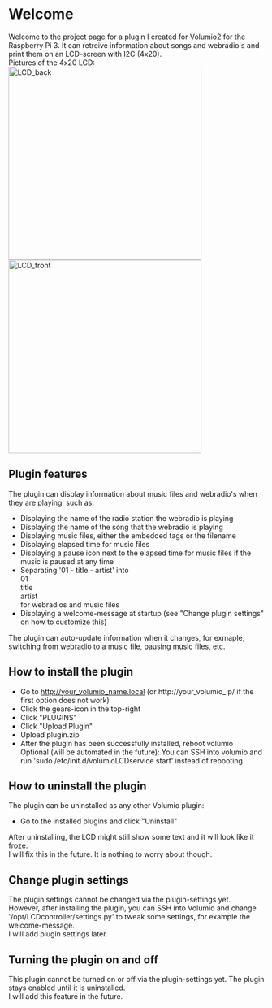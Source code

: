 # Welcome

Welcome to the project page for a plugin I created for Volumio2 for the Raspberry Pi 3.
It can retreive information about songs and webradio's and print them on an LCD-screen with I2C (4x20).<br>Pictures of the 4x20 LCD:<br>
<img width="380px" src='https://www.raspberrypi-spy.co.uk/wp-content/uploads/2015/04/i2c_backpack_02-1024x597.jpg' alt='LCD_back'><br>
<img width="380px" src='http://domoticx.com/wp-content/uploads/YM2004A-LCD-Display-2x20-4x20.jpg' alt="LCD_front">

## Plugin features

The plugin can display information about music files and webradio's when they are playing, such as:
  - Displaying the name of the radio station the webradio is playing
  - Displaying the name of the song that the webradio is playing
  - Displaying music files, either the embedded tags or the filename
  - Displaying elapsed time for music files
  - Displaying a pause icon next to the elapsed time for music files if the music is paused at any time
  - Separating '01 - title - artist' into<br>01<br>title<br>artist<br>for webradios and music files
  - Displaying a welcome-message at startup (see "Change plugin settings" on how to customize this)

The plugin can auto-update information when it changes, for exmaple, switching from webradio to a music file, pausing music files, etc.

## How to install the plugin
- Go to http://your_volumio_name.local (or http://your_volumio_ip/ if the first option does not work)
- Click the gears-icon in the top-right
- Click "PLUGINS"
- Click "Upload Plugin"
- Upload plugin.zip
- After the plugin has been successfully installed, reboot volumio<br>Optional (will be automated in the future): You can SSH into volumio and run 'sudo /etc/init.d/volumioLCDservice start' instead of rebooting

## How to uninstall the plugin
The plugin can be uninstalled as any other Volumio plugin:
- Go to the installed plugins and click "Uninstall"

After uninstalling, the LCD might still show some text and it will look like it froze.<br>I will fix this in the future. It is nothing to worry about though.

## Change plugin settings

The plugin settings cannot be changed via the plugin-settings yet.<br>However, after installing the plugin, you can SSH into Volumio and change '/opt/LCDcontroller/settings.py' to tweak some settings, for example the welcome-message.<br>I will add plugin settings later.

## Turning the plugin on and off

This plugin cannot be turned on or off via the plugin-settings yet. The plugin stays enabled until it is uninstalled.<br>I will add this feature in the future.
